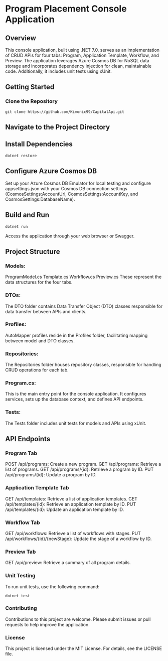 # Program Placement Console Application

## Overview

This console application, built using .NET 7.0, serves as an implementation of CRUD APIs for four tabs: Program, Application Template, Workflow, and Preview.
The application leverages Azure Cosmos DB for NoSQL data storage and incorporates dependency injection for clean, maintainable code. Additionally, it includes unit tests using xUnit.

## Getting Started

### Clone the Repository

```shell
git clone https://github.com/Kimonic99/CapitalApi.git
```
## Navigate to the Project Directory

## Install Dependencies
```shell
dotnet restore
```
## Configure Azure Cosmos DB
Set up your Azure Cosmos DB Emulator for local testing and configure appsettings.json with your Cosmos DB connection settings 
(CosmosSettings:AccountUri, CosmosSettings:AccountKey, and CosmosSettings:DatabaseName).

## Build and Run
```shell
dotnet run
```
Access the application through your web browser or Swagger.

## Project Structure
### Models:

ProgramModel.cs
Template.cs
Workflow.cs
Preview.cs
These represent the data structures for the four tabs.

### DTOs: 
The DTO folder contains Data Transfer Object (DTO) classes responsible for data transfer between APIs and clients.

### Profiles: 
AutoMapper profiles reside in the Profiles folder, facilitating mapping between model and DTO classes.

### Repositories: 
The Repositories folder houses repository classes, responsible for handling CRUD operations for each tab.

### Program.cs: 
This is the main entry point for the console application. It configures services, sets up the database context, and defines API endpoints.

### Tests: 
The Tests folder includes unit tests for models and APIs using xUnit.

## API Endpoints

### Program Tab

POST /api/programs: Create a new program.
GET /api/programs: Retrieve a list of programs.
GET /api/programs/{id}: Retrieve a program by ID.
PUT /api/programs/{id}: Update a program by ID.

### Application Template Tab

GET /api/templates: Retrieve a list of application templates.
GET /api/templates/{id}: Retrieve an application template by ID.
PUT /api/templates/{id}: Update an application template by ID.

### Workflow Tab

GET /api/workflows: Retrieve a list of workflows with stages.
PUT /api/workflows/{id}/{newStage}: Update the stage of a workflow by ID.

### Preview Tab

GET /api/preview: Retrieve a summary of all program details.

### Unit Testing
To run unit tests, use the following command:

```shell
dotnet test
```
### Contributing
Contributions to this project are welcome. Please submit issues or pull requests to help improve the application.

### License
This project is licensed under the MIT License. For details, see the LICENSE file.
